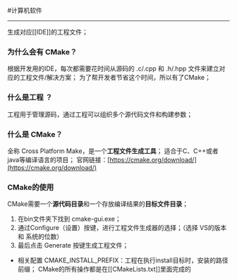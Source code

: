 #计算机软件 
***
生成对应[[IDE]]的工程文件；
### **为什么会有 CMake？**
根据开发用的IDE，每次都需要花时间从源码的 .c/.cpp 和 .h/.hpp 文件来建立对应的工程文件/解决方案；
为了帮开发者节省这个时间，所以有了CMake；
### 什么是工程 ？
工程用于管理源码，通过工程可以组织多个源代码文件和构建参数；
### 什么是 CMake？
全称 Cross Platform Make，是一个**工程文件生成工具**；
适合于C、C++或者java等编译语言的项目；
官网链接：[](https://cmake.org/download/)[https://cmake.org/download/](https://cmake.org/download/)
### CMake的使用
CMake需要一个**源代码目录**和一个存放编译结果的**目标文件目录**；
1.  在bin文件夹下找到 cmake-gui.exe；
2.  通过Configure（设置）按键，进行工程文件生成器的选择；（选择 VS的版本 和 系统的位数）
3.  最后点击 Generate 按键生成工程文件；
-   相关配置
    CMAKE_INSTALL_PREFIX：工程在执行install目标时，安装的路径前缀；
CMake的所有操作都是在[[CMakeLists.txt]]里面完成的